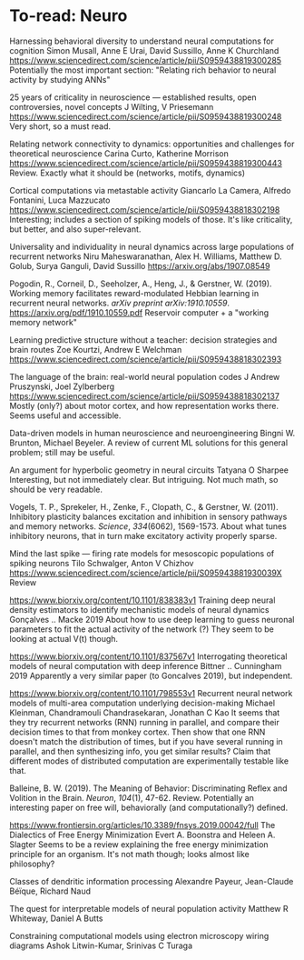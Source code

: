 # To-read: Neuro

Harnessing behavioral diversity to understand neural computations for cognition Simon Musall, Anne E Urai, David Sussillo, Anne K Churchland
 https://www.sciencedirect.com/science/article/pii/S0959438819300285 
Potentially the most important section: "Relating rich behavior to neural activity by studying ANNs"

25 years of criticality in neuroscience — established results, open controversies, novel concepts J Wilting, V Priesemann
 https://www.sciencedirect.com/science/article/pii/S0959438819300248 
Very short, so a must read.

Relating network connectivity to dynamics: opportunities and challenges for theoretical neuroscience Carina Curto, Katherine Morrison
https://www.sciencedirect.com/science/article/pii/S0959438819300443 
Review. Exactly what it should be (networks, motifs, dynamics)

Cortical computations via metastable activity Giancarlo La Camera, Alfredo Fontanini, Luca Mazzucato
 https://www.sciencedirect.com/science/article/pii/S0959438818302198 
Interesting; includes a section of spiking models of those. It's like criticality, but better, and also super-relevant.


Universality and individuality in neural dynamics across large populations of recurrent networks Niru Maheswaranathan, Alex H. Williams, Matthew D. Golub, Surya Ganguli, David Sussillo
 https://arxiv.org/abs/1907.08549 

Pogodin, R., Corneil, D., Seeholzer, A., Heng, J., & Gerstner, W. (2019). Working memory facilitates reward-modulated Hebbian learning in recurrent neural networks. *arXiv preprint arXiv:1910.10559*. 
 https://arxiv.org/pdf/1910.10559.pdf 
Reservoir computer + a "working memory network"

Learning predictive structure without a teacher: decision strategies and brain routes Zoe Kourtzi, Andrew E Welchman
 https://www.sciencedirect.com/science/article/pii/S0959438818302393 

The language of the brain: real-world neural population codes J Andrew Pruszynski, Joel Zylberberg
https://www.sciencedirect.com/science/article/pii/S0959438818302137 
Mostly (only?) about motor cortex, and how representation works there. Seems useful and accessible.

Data-driven models in human neuroscience and neuroengineering Bingni W. Brunton, Michael Beyeler. 
A review of current ML solutions for this general problem; still may be useful.

An argument for hyperbolic geometry in neural circuits Tatyana O Sharpee
Interesting, but not immediately clear. But intriguing. Not much math, so should be very readable.

Vogels, T. P., Sprekeler, H., Zenke, F., Clopath, C., & Gerstner, W. (2011). Inhibitory plasticity balances excitation and inhibition in sensory pathways and memory networks. *Science*, *334*(6062), 1569-1573. 
About what tunes inhibitory neurons, that in turn make excitatory activity properly sparse.

Mind the last spike — firing rate models for mesoscopic populations of spiking neurons Tilo Schwalger, Anton V Chizhov
 https://www.sciencedirect.com/science/article/pii/S095943881930039X 
Review

https://www.biorxiv.org/content/10.1101/838383v1
Training deep neural density estimators to identify mechanistic models of neural dynamics
Gonçalves .. Macke 2019
About how to use deep learning to guess neuronal parameters to fit the actual activity of the network (?) They seem to be looking at actual V(t) though.

https://www.biorxiv.org/content/10.1101/837567v1 
Interrogating theoretical models of neural computation with deep inference
Bittner .. Cunningham 2019
Apparently a very similar paper (to Goncalves 2019), but independent.

https://www.biorxiv.org/content/10.1101/798553v1 
Recurrent neural network models of multi-area computation underlying decision-making Michael Kleinman, Chandramouli Chandrasekaran, Jonathan C Kao
It seems that they try recurrent networks (RNN) running in parallel, and compare their decision times to that from monkey cortex. Then show that one RNN doesn't match the distribution of times, but if you have several running in parallel, and then synthesizing info, you get similar results? Claim that different modes of distributed computation are experimentally testable like that.

Balleine, B. W. (2019). The Meaning of Behavior: Discriminating Reflex and Volition in the Brain. *Neuron*, *104*(1), 47-62. 
Review. Potentially an interesting paper on free will, behaviorally (and computationally?) defined.

https://www.frontiersin.org/articles/10.3389/fnsys.2019.00042/full 
The Dialectics of Free Energy Minimization Evert A. Boonstra and Heleen A. Slagter
Seems to be a review explaining the free energy minimization principle for an organism. It's not math though; looks almost like philosophy?

Classes of dendritic information processing Alexandre Payeur, Jean-Claude Béïque, Richard Naud

The quest for interpretable models of neural population activity Matthew R Whiteway, Daniel A Butts

Constraining computational models using electron microscopy wiring diagrams Ashok Litwin-Kumar, Srinivas C Turaga